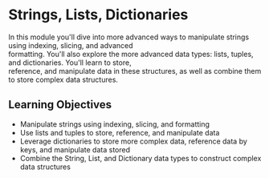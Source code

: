# Strings, Lists, Dictionaries

In this module you'll dive into more advanced ways to manipulate strings using indexing, slicing, and advanced\
formatting. You'll also explore the more advanced data types: lists, tuples, and dictionaries. You'll learn to store,\
reference, and manipulate data in these structures, as well as combine them to store complex data structures.

## Learning Objectives

- Manipulate strings using indexing, slicing, and formatting
- Use lists and tuples to store, reference, and manipulate data
- Leverage dictionaries to store more complex data, reference data by keys, and manipulate data stored
- Combine the String, List, and Dictionary data types to construct complex data structures